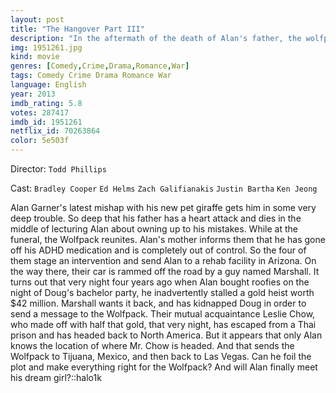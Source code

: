 ```yaml
---
layout: post
title: "The Hangover Part III"
description: "In the aftermath of the death of Alan's father, the wolfpack decide to take Alan to get treated for his mental issues. But things start to go wrong on the way to the hospital as the wolfpack is assaulted and Doug is kidnapped. Now they must find Mr. Chow again in order to surrender him to the gangster who kidnapped Doug in order to save him..."
img: 1951261.jpg
kind: movie
genres: [Comedy,Crime,Drama,Romance,War]
tags: Comedy Crime Drama Romance War 
language: English
year: 2013
imdb_rating: 5.8
votes: 287417
imdb_id: 1951261
netflix_id: 70263864
color: 5e503f
---
```

Director: `Todd Phillips`  

Cast: `Bradley Cooper` `Ed Helms` `Zach Galifianakis` `Justin Bartha` `Ken Jeong` 

Alan Garner's latest mishap with his new pet giraffe gets him in some very deep trouble. So deep that his father has a heart attack and dies in the middle of lecturing Alan about owning up to his mistakes. While at the funeral, the Wolfpack reunites. Alan's mother informs them that he has gone off his ADHD medication and is completely out of control. So the four of them stage an intervention and send Alan to a rehab facility in Arizona. On the way there, their car is rammed off the road by a guy named Marshall. It turns out that very night four years ago when Alan bought roofies on the night of Doug's bachelor party, he inadvertently stalled a gold heist worth $42 million. Marshall wants it back, and has kidnapped Doug in order to send a message to the Wolfpack. Their mutual acquaintance Leslie Chow, who made off with half that gold, that very night, has escaped from a Thai prison and has headed back to North America. But it appears that only Alan knows the location of where Mr. Chow is headed. And that sends the Wolfpack to Tijuana, Mexico, and then back to Las Vegas. Can he foil the plot and make everything right for the Wolfpack? And will Alan finally meet his dream girl?::halo1k